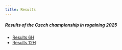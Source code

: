 ```yaml
---
title: Results
---
```


##### Results of the Czech championship in rogaining 2025

* [Results 6H](/files/v6.pdf) 
* [Results 12H](/files/v12.pdf)


